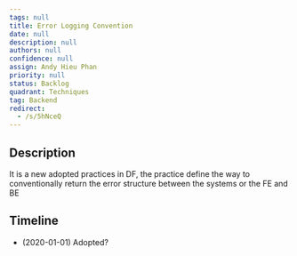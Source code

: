 ```yaml
---
tags: null
title: Error Logging Convention
date: null
description: null
authors: null
confidence: null
assign: Andy Hieu Phan
priority: null
status: Backlog
quadrant: Techniques
tag: Backend
redirect:
  - /s/5hNceQ
---
```


## Description

It is a new adopted practices in DF, the practice define the way to conventionally return the error structure between the systems or the FE and BE

## Timeline

- (2020-01-01) Adopted?
